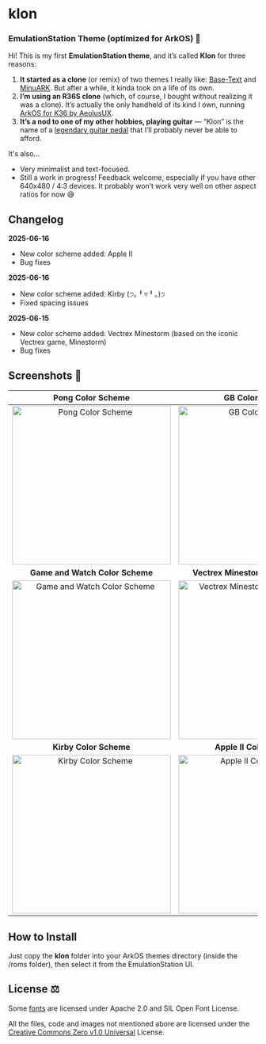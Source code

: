 # klon
### EmulationStation Theme (optimized for ArkOS) 🎨

Hi! This is my first **EmulationStation theme**, and it’s called **Klon** for three reasons:

1. **It started as a clone** (or remix) of two themes I really like: [Base-Text](https://github.com/Jetup13/es-theme-base-text) and [MinuARK](https://github.com/Vidnez/es-theme-MinUArk). But after a while, it kinda took on a life of its own.
2. **I’m using an R36S clone** (which, of course, I bought without realizing it was a clone). It’s actually the only handheld of its kind I own, running [ArkOS for K36 by AeolusUX](https://github.com/AeolusUX/ArkOS-K36).
3. **It’s a nod to one of my other hobbies, playing guitar** — “Klon” is the name of a [legendary guitar pedal](https://reverb.com/brand/klon) that I’ll probably never be able to afford.

It's also...
* Very minimalist and text-focused.
* Still a work in progress! Feedback welcome, especially if you have other 640x480 / 4:3 devices. It probably won’t work very well on other aspect ratios for now 😅

## Changelog

**2025-06-16**
* New color scheme added: Apple II
* Bug fixes

**2025-06-16**
* New color scheme added: Kirby (੭｡╹▿╹｡)੭
* Fixed spacing issues

**2025-06-15**
* New color scheme added: Vectrex Minestorm (based on the iconic Vectrex game, Minestorm)
* Bug fixes

## Screenshots 📸
| Pong Color Scheme | GB Color Scheme |
| :---: | :---: |
| <img src="https://github.com/user-attachments/assets/d3e2dbdc-9b36-4ca1-8056-696c90fa90be" width="320" title="Pong Color Scheme"> | <img src="https://github.com/user-attachments/assets/8a1deb2e-a8ce-412b-bd7d-9b485020266b" width="320" title="GB Color Scheme"> |
| **Game and Watch Color Scheme** | **Vectrex Minestorm Color Scheme** |
| <img src="https://github.com/user-attachments/assets/d8371b57-30c5-49a5-b4ff-0283fcbf3e33" width="320" title="Game and Watch Color Scheme"> | <img src="https://github.com/user-attachments/assets/3af3e011-8b23-47dd-bc00-a0ff845886dd" width="320" title="Vectrex Minestorm Color Scheme"> |
| **Kirby Color Scheme** | **Apple II Color Scheme** |
| <img src="https://github.com/user-attachments/assets/23b0359f-d310-497a-863b-02d7e42e445f" width="320" title="Kirby Color Scheme"> | <img src="https://github.com/user-attachments/assets/36ae1989-a7ae-4927-8133-2f9da53660ef" width="320" title="Apple II Color Scheme"> |

## How to Install

Just copy the **klon** folder into your ArkOS themes directory (inside the /roms folder), then select it from the EmulationStation UI.

## License ⚖️

Some [fonts](./_art/fonts/) are licensed under Apache 2.0 and SIL Open Font License.

All the files, code and images not mentioned abore are licensed under the [Creative Commons Zero v1.0 Universal](https://creativecommons.org/publicdomain/zero/1.0/deed.en) License.
